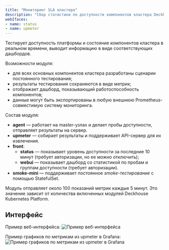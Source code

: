 ```yaml
---
title: "Мониторинг SLA кластера"
description: "Сбор статистики по доступности компонентов кластера Deckhouse Kubernetes Platform."
webIfaces:
- name: status
- name: upmeter
---
```


Тестирует доступность платформы и состояние компонентов кластера в реальном времени, выводит информацию в виде соответствующих дашбордов.

Возможности модуля:

- для всех основных компонентов кластера разработаны сценарии постоянного тестирования;
- результаты тестирования сохраняются в виде метрик;
- отображает дашборд, показывающий работоспособность компонентов;
- данные могут быть экспортированы в любую внешнюю Prometheus-совместимую систему мониторинга.

Состав модуля:

- **agent** — работает на master-узлах и делает пробы доступности, отправляет результаты на сервер.
- **upmeter** — собирает результаты и поддерживает API-сервер для их извлечения.
- **front**:
  - **status** — показывает уровень доступности за последние 10 минут (требует авторизации, но ее можно отключить);
  - **webui** — показывает дашборд со статистикой по пробам и группам доступности (требует авторизации).
- **smoke-mini** — поддерживает постоянное *smoke-тестирование* с помощью StatefulSet.

Модуль отправляет около 100 показаний метрик каждые 5 минут. Это значение зависит от количества включенных модулей Deckhouse Kubernetes Platform.

## Интерфейс

Пример веб-интерфейса:
![Пример веб-интерфейса](../../images/upmeter/image1.png)

Пример графиков по метрикам из upmeter в Grafana:
![Пример графиков по метрикам из upmeter в Grafana](../../images/upmeter/image2.png)
